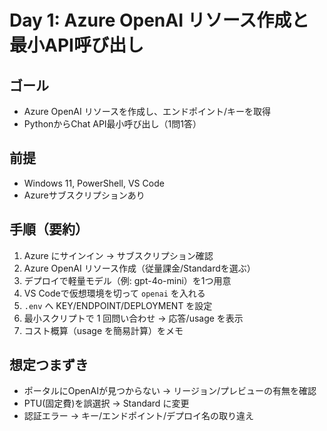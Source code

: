 # Day 1: Azure OpenAI リソース作成と最小API呼び出し

## ゴール
- Azure OpenAI リソースを作成し、エンドポイント/キーを取得
- PythonからChat API最小呼び出し（1問1答）

## 前提
- Windows 11, PowerShell, VS Code
- Azureサブスクリプションあり

## 手順（要約）
1) Azure にサインイン → サブスクリプション確認  
2) Azure OpenAI リソース作成（従量課金/Standardを選ぶ）  
3) デプロイで軽量モデル（例: gpt-4o-mini）を1つ用意  
4) VS Codeで仮想環境を切って `openai` を入れる  
5) `.env` へ KEY/ENDPOINT/DEPLOYMENT を設定  
6) 最小スクリプトで 1 回問い合わせ → 応答/usage を表示  
7) コスト概算（usage を簡易計算）をメモ

## 想定つまずき
- ポータルにOpenAIが見つからない → リージョン/プレビューの有無を確認  
- PTU(固定費)を誤選択 → Standard に変更  
- 認証エラー → キー/エンドポイント/デプロイ名の取り違え
